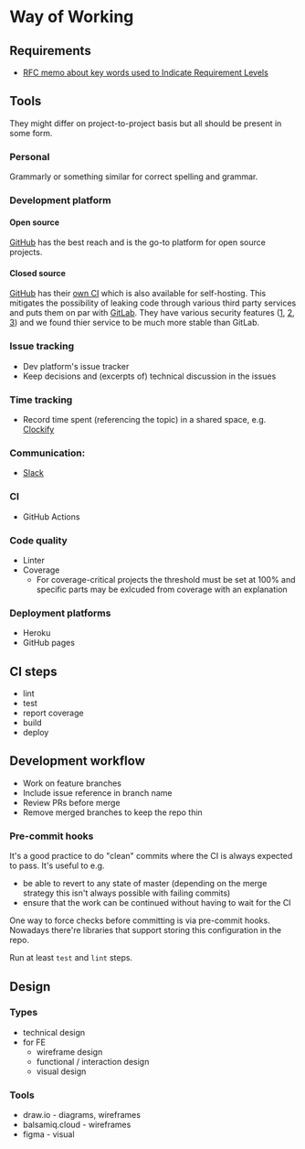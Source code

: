# Way of Working

## Requirements

- [RFC memo about key words used to Indicate Requirement Levels](https://tools.ietf.org/html/rfc2119)

## Tools

They might differ on project-to-project basis but all should be present in some form.

### Personal
Grammarly or something similar for correct spelling and grammar.

### Development platform

#### Open source

[GitHub](https://github.com/) has the best reach and is the go-to platform for open source projects.

#### Closed source

[GitHub](https://github.com/) has their [own CI](https://github.blog/changelog/2019-11-11-github-actions-is-generally-available/) which is also available for self-hosting. This mitigates the possibility of leaking code through various third party services and puts them on par with [GitLab](https://gitlab.com/). They have various security features ([1](https://github.blog/2019-11-14-announcing-github-security-lab-securing-the-worlds-code-together/), [2](https://github.blog/changelog/2019-11-14-automated-updates/), [3](https://github.blog/changelog/2019-11-14-security-advisories-generally-available-can-request-cves/)) and we found thier service to be much more stable than GitLab.

### Issue tracking
- Dev platform's issue tracker
- Keep decisions and (excerpts of) technical discussion in the issues

### Time tracking
- Record time spent (referencing the topic) in a shared space, e.g. [Clockify](https://clockify.me/)

### Communication:
- [Slack](https://slack.com/)

### CI
- GitHub Actions

### Code quality
- Linter
- Coverage
  - For coverage-critical projects the threshold must be set at 100% and specific parts may be exlcuded from coverage with an explanation

### Deployment platforms
- Heroku
- GitHub pages

## CI steps

- lint
- test
- report coverage
- build
- deploy

## Development workflow

- Work on feature branches
- Include issue reference in branch name
- Review PRs before merge
- Remove merged branches to keep the repo thin

### Pre-commit hooks

It's a good practice to do "clean" commits where the CI is always expected to pass. It's useful to e.g.
- be able to revert to any state of master (depending on the merge strategy this isn't always possible with failing commits)
- ensure that the work can be continued without having to wait for the CI

One way to force checks before committing is via pre-commit hooks. Nowadays there're libraries that support storing this configuration in the repo.

Run at least `test` and `lint` steps.

## Design

### Types

- technical design
- for FE
  - wireframe design
  - functional / interaction design
  - visual design

### Tools

- draw.io - diagrams, wireframes
- balsamiq.cloud - wireframes
- figma - visual
